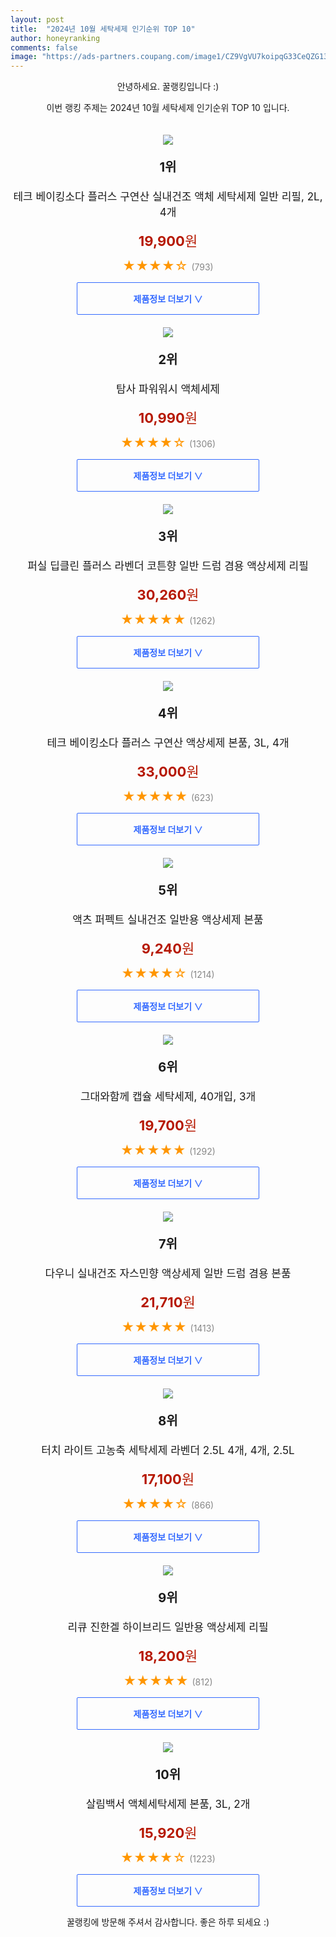 ```yaml
---
layout: post
title:  "2024년 10월 세탁세제 인기순위 TOP 10"
author: honeyranking
comments: false
image: "https://ads-partners.coupang.com/image1/CZ9VgVU7koipqG33CeQZG13z7BoNz6tngazut9C2EwA1iqMUzlr7SDJkYY-o4zs7kVwEtuZb2axQ7svQh7Yj-NPJ8fVxM_MVeIhArv2Qna0KzozRDd72abYqYd_Gf6TbQ5aTa3DSlH6-cVBKnGn1DqbTRgDXCtdzr7jEf8DOjb-nSI27lmhvT0L2BGXrJVKJdBVMvidcCHGqUgp058xgpFsoINUZXNhXsDztJwM2AIXrgbutbdvKDSPwUX27AZjGx1sl8xpJ5Zy23ba_gjhKYH7HOiVqF7JpSk4WVCurq-8G"
---
```

<p style="text-align: center;">안녕하세요. 꿀랭킹입니다 :)</p>
<p style="text-align: center;">이번 랭킹 주제는 2024년 10월 세탁세제 인기순위 TOP 10 입니다.</p><center><img src="https://ads-partners.coupang.com/image1/CZ9VgVU7koipqG33CeQZG13z7BoNz6tngazut9C2EwA1iqMUzlr7SDJkYY-o4zs7kVwEtuZb2axQ7svQh7Yj-NPJ8fVxM_MVeIhArv2Qna0KzozRDd72abYqYd_Gf6TbQ5aTa3DSlH6-cVBKnGn1DqbTRgDXCtdzr7jEf8DOjb-nSI27lmhvT0L2BGXrJVKJdBVMvidcCHGqUgp058xgpFsoINUZXNhXsDztJwM2AIXrgbutbdvKDSPwUX27AZjGx1sl8xpJ5Zy23ba_gjhKYH7HOiVqF7JpSk4WVCurq-8G" style="margin-top:20px" /></center><p style="text-align: center; font-size: 20px"><b>1위</b></p><p style="text-align: center; font-size: 17px">테크 베이킹소다 플러스 구연산 실내건조 액체 세탁세제 일반 리필, 2L, 4개</p><p style="text-align: center;"><span style="color: #b61800; font-size: 22px;"><b>19,900</b>원</span></p><p style="text-align: center;"><span style="color: #ff9600; font-size: 20px;">★★★★☆ </span><span style="color: #878787;">(793)</span></p><center><a href="https://link.coupang.com/re/AFFSDP?lptag=AF3899140&subid=honeyrank&pageKey=7825605298&itemId=21485994830&vendorItemId=88540092311&traceid=V0-153-69736646dab6e98e&clickBeacon=c5c18160-934e-11ef-9832-470382490225%7E3&requestid=20241026130000533315477178&token=31850C%7CMIXED"><div style="font-size: 14px; display: inline-block; padding: 15px 90px; color: #346aff; border-radius: 2px; border: 1px solid #346aff; cursor: pointer;"><b>제품정보 더보기 &or;</b></div></a></center><center><img src="https://ads-partners.coupang.com/image1/xReau4GqDT8RCgm5xfTZEzNAiSr2HuDoR-g58JKwGcWMTaf5hA1IvsuJvTauDD-1LCVcz1byiVtnQN41ysIEiuPcTU9Pa6Vg1nSzJwV7S09qiyg077ARf_ZClQO1HAkYaqqu8BANs08jKW-Q8pRrzW51puTa8_Dqj-x43okdNHk4INdBS_sy1C7C4FVh-M0jSXmnmWxthmz1U-MZ0OZx0FSbsYpeNGYQYB4aEbwHiYjfR6Zdhp2l7h89N7Nb0DwuCRe_xm1enSXf2kuo_Os_fobw3G_9JLj0SCNi" style="margin-top:20px" /></center><p style="text-align: center; font-size: 20px"><b>2위</b></p><p style="text-align: center; font-size: 17px">탐사 파워워시 액체세제</p><p style="text-align: center;"><span style="color: #b61800; font-size: 22px;"><b>10,990</b>원</span></p><p style="text-align: center;"><span style="color: #ff9600; font-size: 20px;">★★★★☆ </span><span style="color: #878787;">(1306)</span></p><center><a href="https://link.coupang.com/re/AFFSDP?lptag=AF3899140&subid=honeyrank&pageKey=305732568&itemId=963650372&vendorItemId=5366789544&traceid=V0-153-19cbcea9a24da303&requestid=20241026130000533315477178&token=31850C%7CMIXED"><div style="font-size: 14px; display: inline-block; padding: 15px 90px; color: #346aff; border-radius: 2px; border: 1px solid #346aff; cursor: pointer;"><b>제품정보 더보기 &or;</b></div></a></center><center><img src="https://ads-partners.coupang.com/image1/anhLfRLuq1ZBYqgZamBpo-7NinYOGGNFGEmyH-v2h8PnmBFQi2Tda7k7HCLljoqiduRNQvoSGsXjC3nne1s49oyNlbDHdhwhGyVGjvWk8ngLncW8eTHOV8AG5wFJd77K9y6PTiFPPpDbllobk8VDTy7HR1iEWzF7IxAmzw0e6ySOVFbxMW3On2f1xf_lp7VMHm4dhDhUj1TGSdqTJOTqnWgr51G5sGgBjrHWBTy78sXKVDwwmcojB3_uWY1LRkHHK7Jtvsyr50fuEaun4YD-_0xKYAPzSBsesQURZ-g=" style="margin-top:20px" /></center><p style="text-align: center; font-size: 20px"><b>3위</b></p><p style="text-align: center; font-size: 17px">퍼실 딥클린 플러스 라벤더 코튼향 일반 드럼 겸용 액상세제 리필</p><p style="text-align: center;"><span style="color: #b61800; font-size: 22px;"><b>30,260</b>원</span></p><p style="text-align: center;"><span style="color: #ff9600; font-size: 20px;">★★★★★ </span><span style="color: #878787;">(1262)</span></p><center><a href="https://link.coupang.com/re/AFFSDP?lptag=AF3899140&subid=honeyrank&pageKey=7826084307&itemId=22355365100&vendorItemId=87551707850&traceid=V0-153-b8fb1e39cf119b79&requestid=20241026130000533315477178&token=31850C%7CMIXED"><div style="font-size: 14px; display: inline-block; padding: 15px 90px; color: #346aff; border-radius: 2px; border: 1px solid #346aff; cursor: pointer;"><b>제품정보 더보기 &or;</b></div></a></center><center><img src="https://ads-partners.coupang.com/image1/URdL4iqUv-Dci9rmUa8cQ_kZ6LciKuS0EMSPKzNg7H808c32QeGQkCbV3CdcRTmARp6LXBVCFJ6g8Rk3_P6Ij2eahAjl3NpA1pQIMoU_rf83KaEZ5cJwUji-ScZjicUDnOFzqtOgSzekDke-KOKqAJGwu2DNPsgDdIaV1Uu77C04qBa6s0-WjyCBe-KmuTkI3dFWyCkwqQRbZv5pA3KqMrcjLUmgXIYSjg1nMgjmDODG7A_TDIC-bH2LtEJSS9T7Eunl9Pqc4snhDPZOFEaXacCdSC3aNN9CWy04zdTm6g==" style="margin-top:20px" /></center><p style="text-align: center; font-size: 20px"><b>4위</b></p><p style="text-align: center; font-size: 17px">테크 베이킹소다 플러스 구연산 액상세제 본품, 3L, 4개</p><p style="text-align: center;"><span style="color: #b61800; font-size: 22px;"><b>33,000</b>원</span></p><p style="text-align: center;"><span style="color: #ff9600; font-size: 20px;">★★★★★ </span><span style="color: #878787;">(623)</span></p><center><a href="https://link.coupang.com/re/AFFSDP?lptag=AF3899140&subid=honeyrank&pageKey=6873151932&itemId=18278357603&vendorItemId=88458115459&traceid=V0-153-4349b06486001f01&clickBeacon=c5c18160-934e-11ef-bc66-d1347e7957a0%7E3&requestid=20241026130000533315477178&token=31850C%7CMIXED"><div style="font-size: 14px; display: inline-block; padding: 15px 90px; color: #346aff; border-radius: 2px; border: 1px solid #346aff; cursor: pointer;"><b>제품정보 더보기 &or;</b></div></a></center><center><img src="https://ads-partners.coupang.com/image1/8zp19X8EUHMAJENK8-h7ezu2owLneYMtvTfacxW0ALg6vFkp7K07uUjSJdV8zzjRufciW-yLwgRlpItPns5v9ZROyHTXMQfrFvwzbLpsTHq19yee05VnXDCZdfxzHyLPq720PcVrvGOT2DujHnLZ6k1OLg3m5Alzn7ceWFncQQf808si_Ws89VKMo9SD9vv6qu0QPHeHWznbgmXOY1dYBlPJ9Pf6nab0SA_BCqLrTQHxG73niMuUxiStP3vUuEWuoCAay6u2YlxHteCqJZbNyD9apd9A46kp3KhZ" style="margin-top:20px" /></center><p style="text-align: center; font-size: 20px"><b>5위</b></p><p style="text-align: center; font-size: 17px">액츠 퍼펙트 실내건조 일반용 액상세제 본품</p><p style="text-align: center;"><span style="color: #b61800; font-size: 22px;"><b>9,240</b>원</span></p><p style="text-align: center;"><span style="color: #ff9600; font-size: 20px;">★★★★☆ </span><span style="color: #878787;">(1214)</span></p><center><a href="https://link.coupang.com/re/AFFSDP?lptag=AF3899140&subid=honeyrank&pageKey=7353339051&itemId=17038737426&vendorItemId=85574305199&traceid=V0-153-35255d5fbc92185b&requestid=20241026130000533315477178&token=31850C%7CMIXED"><div style="font-size: 14px; display: inline-block; padding: 15px 90px; color: #346aff; border-radius: 2px; border: 1px solid #346aff; cursor: pointer;"><b>제품정보 더보기 &or;</b></div></a></center><center><img src="https://ads-partners.coupang.com/image1/ecUWD5BX7lM3kCa2eeP5ehdkcC52OLPVsZ4rtUp6I0JCGyZ5BjQGZrPPluGxw6HfBcZx48b1z-02_llmyf1qywTz9Vp1yEybDSqFwJUDvQUfQALcexS6ENDNkrlBsfqIuiZ9hzhPZJSaKWzKLggpj2cEnZ4r5HQ7pxFBT8moXIbd83sVAX9cpuRZkB5uNXeZOoMOgqZqDd0ai154xGPDnPen9pXrNsC982JYjCKyDEzCtn6uWi2r0zG4IOkdI5xS3Mwv8AmHPwUJPRR-9yMcugC7gzOLWOSphjC0pN4wQUmopJvuuXl_4_gTj--REVQ=" style="margin-top:20px" /></center><p style="text-align: center; font-size: 20px"><b>6위</b></p><p style="text-align: center; font-size: 17px">그대와함께 캡슐 세탁세제, 40개입, 3개</p><p style="text-align: center;"><span style="color: #b61800; font-size: 22px;"><b>19,700</b>원</span></p><p style="text-align: center;"><span style="color: #ff9600; font-size: 20px;">★★★★★ </span><span style="color: #878787;">(1292)</span></p><center><a href="https://link.coupang.com/re/AFFSDP?lptag=AF3899140&subid=honeyrank&pageKey=6957969507&itemId=16928531816&vendorItemId=85703194710&traceid=V0-153-1d2f71e6f4594715&clickBeacon=c5c18160-934e-11ef-8ad8-f9ad83e0b6d1%7E3&requestid=20241026130000533315477178&token=31850C%7CMIXED"><div style="font-size: 14px; display: inline-block; padding: 15px 90px; color: #346aff; border-radius: 2px; border: 1px solid #346aff; cursor: pointer;"><b>제품정보 더보기 &or;</b></div></a></center><center><img src="https://ads-partners.coupang.com/image1/3haWfBGkWQh82B6D3mPaQ7DwRnIKQxdylllnMspm4egMihTcLHp3JqK1pxi0h75SX8b2WgcGTvfUlrtpvb45Z9POSItFaEz4twYLGqLklaODpb3tKMphR9hqrXUhrRw-ivqNQfcnS0M0VD9-zft1mYgyDPsHvZO9aiCpFcl5Ze39STrj0Pz6A4fMSswR51BCj1XInnozzhHLJGBRkc1zb6wgGqus-PteoTaQsuIzHv6lSQjLmlbb0YmlsAZujFI016Ftw2tLhojrRzRpcRR_XYzYTPUtoMWpr274" style="margin-top:20px" /></center><p style="text-align: center; font-size: 20px"><b>7위</b></p><p style="text-align: center; font-size: 17px">다우니 실내건조 자스민향 액상세제 일반 드럼 겸용 본품</p><p style="text-align: center;"><span style="color: #b61800; font-size: 22px;"><b>21,710</b>원</span></p><p style="text-align: center;"><span style="color: #ff9600; font-size: 20px;">★★★★★ </span><span style="color: #878787;">(1413)</span></p><center><a href="https://link.coupang.com/re/AFFSDP?lptag=AF3899140&subid=honeyrank&pageKey=7214920202&itemId=18268502254&vendorItemId=70951912381&traceid=V0-153-5012c5cdce4f618e&requestid=20241026130000533315477178&token=31850C%7CMIXED"><div style="font-size: 14px; display: inline-block; padding: 15px 90px; color: #346aff; border-radius: 2px; border: 1px solid #346aff; cursor: pointer;"><b>제품정보 더보기 &or;</b></div></a></center><center><img src="https://ads-partners.coupang.com/image1/q-LNQ5ZBuKJgNyJyq1DOT5AecxaxpoACj-yb5KRYhdrvxof4QdQhvX18I2XH30wVdVQOKos9sHGMZldaNiF6GI_yhPaXhAhZNG9MW4E5XxRRmO4iGSOcxuvdD3h6IAHQ1tM_1DhTShV-ChUOSb5eUfgpJLcfocAdvcJg5mN3fKyCenmm5jSakkyrN-mtQTyXV6Aj0K9OQC1ZGd4U3IyYl3jnVirCRElG-ZJp7FV9rWIgoJ_Ncwp2ppDBO9iUtICNjwYignCV9jpHjjzqvUVEoSvp_ujlO0uw6y-1d12ilw_9mRMZHIcKNGI4Dm471AIM" style="margin-top:20px" /></center><p style="text-align: center; font-size: 20px"><b>8위</b></p><p style="text-align: center; font-size: 17px">터치 라이트 고농축 세탁세제 라벤더 2.5L 4개, 4개, 2.5L</p><p style="text-align: center;"><span style="color: #b61800; font-size: 22px;"><b>17,100</b>원</span></p><p style="text-align: center;"><span style="color: #ff9600; font-size: 20px;">★★★★☆ </span><span style="color: #878787;">(866)</span></p><center><a href="https://link.coupang.com/re/AFFSDP?lptag=AF3899140&subid=honeyrank&pageKey=8034891009&itemId=22477528669&vendorItemId=89441348678&traceid=V0-153-121e2f110e3c8484&clickBeacon=c5c18160-934e-11ef-a43a-9eab933d302a%7E3&requestid=20241026130000533315477178&token=31850C%7CMIXED"><div style="font-size: 14px; display: inline-block; padding: 15px 90px; color: #346aff; border-radius: 2px; border: 1px solid #346aff; cursor: pointer;"><b>제품정보 더보기 &or;</b></div></a></center><center><img src="https://ads-partners.coupang.com/image1/en_Iqj3EHn7byAfwep3gfPdMx6amc5fsAL2_2eMAtknoRUSuCaMG0kMGoGKn4qH7hbpb3Cu1Rws4KuQFjDmoIGcPfMj-2llGkA-_oNAZKByzhxV4cqB7jnQrMdMrPUoX4BUqGvflPkK3xSNMF9x66RuR41CIfFxqte1eHFjviFCGZLaBJ4rn89c6fBzPJ4xbYcRejqjtGCZTD8k0SVS953ErPxhEis4IuLgccChRBxagPJV_QP51_AbIIbJQy5JYprY5lAXQxh4--9FH4142WevhwFe_o4gC5w==" style="margin-top:20px" /></center><p style="text-align: center; font-size: 20px"><b>9위</b></p><p style="text-align: center; font-size: 17px">리큐 진한겔 하이브리드 일반용 액상세제 리필</p><p style="text-align: center;"><span style="color: #b61800; font-size: 22px;"><b>18,200</b>원</span></p><p style="text-align: center;"><span style="color: #ff9600; font-size: 20px;">★★★★★ </span><span style="color: #878787;">(812)</span></p><center><a href="https://link.coupang.com/re/AFFSDP?lptag=AF3899140&subid=honeyrank&pageKey=6616908158&itemId=15028216593&vendorItemId=3116820080&traceid=V0-153-87a89f30c7f46283&requestid=20241026130000533315477178&token=31850C%7CMIXED"><div style="font-size: 14px; display: inline-block; padding: 15px 90px; color: #346aff; border-radius: 2px; border: 1px solid #346aff; cursor: pointer;"><b>제품정보 더보기 &or;</b></div></a></center><center><img src="https://ads-partners.coupang.com/image1/WRVjM0ibk3bzebEVWflZadWxTo-EofnxNXafY8riSlpP9_9jQnZdTh6ezEXyo_l1HqYnSQBzi4vM78FPFsTZUMLo7MlOPAT3bCbhpRnZdKJXdCbrO3jJunt3TdzKCQVpGSM_ljzlD0KPglMe56QGw60WbEz_2AJrugv6ukVWPmhqe3Q3flEMocKhOj-T9CEck-I-Wm-atCnriEB0P8xwemQ0MY3PkECYULc1QTyd5xuyJUXVhglf0ZdmQ2nZYMQpGzWkKgMeEFO6fDeob78b7LqYTplkUnIjswu5qI-X" style="margin-top:20px" /></center><p style="text-align: center; font-size: 20px"><b>10위</b></p><p style="text-align: center; font-size: 17px">살림백서 액체세탁세제 본품, 3L, 2개</p><p style="text-align: center;"><span style="color: #b61800; font-size: 22px;"><b>15,920</b>원</span></p><p style="text-align: center;"><span style="color: #ff9600; font-size: 20px;">★★★★☆ </span><span style="color: #878787;">(1223)</span></p><center><a href="https://link.coupang.com/re/AFFSDP?lptag=AF3899140&subid=honeyrank&pageKey=6169051628&itemId=12028846416&vendorItemId=70689360908&traceid=V0-153-45108e4df310b1e9&clickBeacon=c5c18160-934e-11ef-804a-719d3b6e981d%7E3&requestid=20241026130000533315477178&token=31850C%7CMIXED"><div style="font-size: 14px; display: inline-block; padding: 15px 90px; color: #346aff; border-radius: 2px; border: 1px solid #346aff; cursor: pointer;"><b>제품정보 더보기 &or;</b></div></a></center><p style="text-align: center;">꿀랭킹에 방문해 주셔서 감사합니다. 좋은 하루 되세요 :)</p>